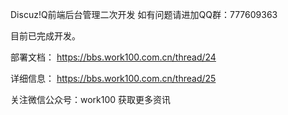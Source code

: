 Discuz!Q前端后台管理二次开发
如有问题请进加QQ群：777609363

目前已完成开发。

部署文档： https://bbs.work100.com.cn/thread/24

详细信息： https://bbs.work100.com.cn/thread/25

关注微信公众号：work100 获取更多资讯
